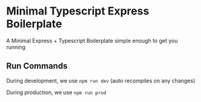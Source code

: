# Minimal Typescript Express Boilerplate

A Minimal Express + Typescript Boilerplate simple enough to get you running

## Run Commands

During development, we use ```npm run dev``` (auto recompiles on any changes)

During production, we use ```npm run prod```